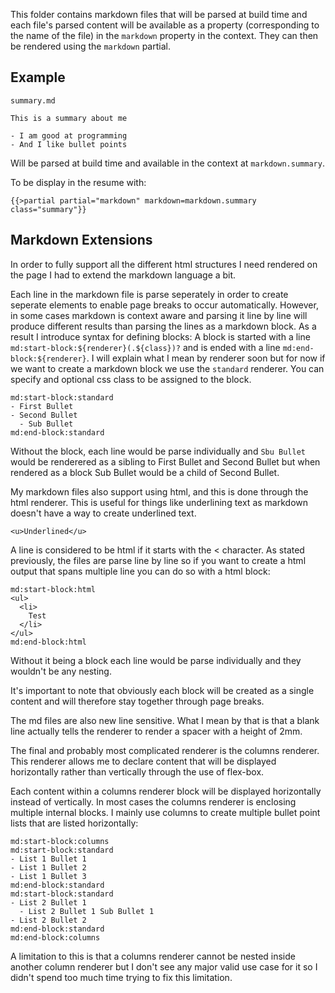 This folder contains markdown files that will be parsed at build time and each file's parsed content will be available as a property (corresponding to the name of the file) in the `markdown` property in the context. They can then be rendered using the `markdown` partial.

## Example

`summary.md`
```
This is a summary about me

- I am good at programming
- And I like bullet points
```

Will be parsed at build time and available in the context at `markdown.summary`.

To be display in the resume with:

```
{{>partial partial="markdown" markdown=markdown.summary class="summary"}}
```

## Markdown Extensions

In order to fully support all the different html structures I need rendered on the page I had to extend the markdown language a bit.

Each line in the markdown file is parse seperately in order to create seperate elements to enable page breaks to occur automatically. However, in some cases markdown is context aware and parsing it line by line will produce different results than parsing the lines as a markdown block. As a result I introduce syntax for defining blocks:
A block is started with a line `md:start-block:${renderer}(.${class})?` and is ended with a line `md:end-block:${renderer}`. I will explain what I mean by renderer soon but for now if we want to create a markdown block we use the `standard` renderer. You can specify and optional css class to be assigned to the block.

```
md:start-block:standard
- First Bullet
- Second Bullet
  - Sub Bullet 
md:end-block:standard
```

Without the block, each line would be parse individually and `Sbu Bullet` would be renderered as a sibling to First Bullet and Second Bullet but when rendered as a block Sub Bullet would be a child of Second Bullet.

My markdown files also support using html, and this is done through the html renderer. This is useful for things like underlining text as markdown doesn't have a way to create underlined text.

```
<u>Underlined</u>
```

A line is considered to be html if it starts with the < character. As stated previously, the files are parse line by line so if you want to create a html output that spans multiple line you can do so with a html block:

```
md:start-block:html
<ul>
  <li>
    Test
  </li>
</ul>
md:end-block:html
```

Without it being a block each line would be parse individually and they wouldn't be any nesting.

It's important to note that obviously each block will be created as a single content and will therefore stay together through page breaks.

The md files are also new line sensitive. What I mean by that is that a blank line actually tells the renderer to render a spacer with a height of 2mm.

The final and probably most complicated renderer is the columns renderer. This renderer allows me to declare content that will be displayed horizontally rather than vertically through the use of flex-box.

Each content within a columns renderer block will be displayed horizontally instead of vertically. In most cases the columns renderer is enclosing multiple internal blocks. I mainly use columns to create multiple bullet point lists that are listed horizontally:

```
md:start-block:columns
md:start-block:standard
- List 1 Bullet 1
- List 1 Bullet 2
- List 1 Bullet 3
md:end-block:standard
md:start-block:standard
- List 2 Bullet 1
  - List 2 Bullet 1 Sub Bullet 1
- List 2 Bullet 2
md:end-block:standard
md:end-block:columns
```

A limitation to this is that a columns renderer cannot be nested inside another column renderer but I don't see any major valid use case for it so I didn't spend too much time trying to fix this limitation.